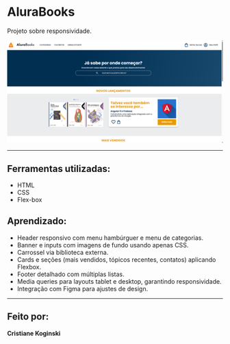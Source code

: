 # AluraBooks

Projeto sobre responsividade.  

![Imagem do projeto](./screenshot.png)

---

## Ferramentas utilizadas:  

- HTML  
- CSS
- Flex-box

## Aprendizado:

- Header responsivo com menu hambúrguer e menu de categorias.
- Banner e inputs com imagens de fundo usando apenas CSS.
- Carrossel via biblioteca externa.
- Cards e seções (mais vendidos, tópicos recentes, contatos) aplicando Flexbox.
- Footer detalhado com múltiplas listas.
- Media queries para layouts tablet e desktop, garantindo responsividade.
- Integração com Figma para ajustes de design.

---

## Feito por:  
**Cristiane Koginski**  
